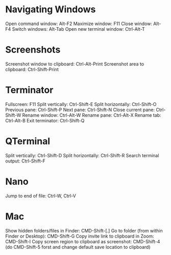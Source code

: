 # Navigating Windows
Open command window: Alt-F2
Maximize window: F11
Close window: Alt-F4
Switch windows: Alt-Tab
Open new terminal window: Ctrl-Alt-T

# Screenshots
Screenshot window to clipboard: Ctrl-Alt-Print
Screenshot area to clipboard: Ctrl-Shift-Print

# Terminator
Fullscreen: F11
Split vertically: Ctrl-Shift-E
Split horizontally: Ctrl-Shift-O
Previous pane: Ctrl-Shift-P
Next pane: Ctrl-Shift-N
Close current pane: Ctrl-Shift-W
Rename window: Ctrl-Alt-W
Rename pane: Ctrl-Alt-X
Rename tab: Ctrl-Alt-B
Exit terminator: Ctrl-Shift-Q

# QTerminal
Split vertically: Ctrl-Shift-D
Split horizontally: Ctrl-Shift-R
Search terminal output: Ctrl-Shift-F

# Nano
Jump to end of file: Ctrl-W, Ctrl-V

# Mac
Show hidden folders/files in Finder: CMD-Shift-[.]
Go to folder (from within Finder or Desktop): CMD-Shift-G
Copy invite link to clipboard in Zoom: CMD-Shift-I
Copy screen region to clipboard as screenshot: CMD-Shift-4 (do CMD-Shift-5 forst and change default save location to clipboard)
